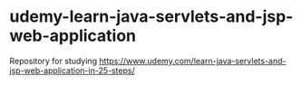 # udemy-learn-java-servlets-and-jsp-web-application
Repository for studying https://www.udemy.com/learn-java-servlets-and-jsp-web-application-in-25-steps/
